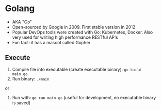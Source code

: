 # Golang

- AKA "Go"
- Open-sourced by Google in 2009. First stable version in 2012
- Popular DevOps tools were created with Go: Kubernetes, Docker. Also very used for writing high performance RESTful APIs
- Fun fact: it has a mascot called Gopher


## Execute
1) Compile file into executable (create executable binary): `go build main.go` 
2) Run binary: `./main`

or

1) Run with: `go run main.go` (useful for development, no executable binary is saved)